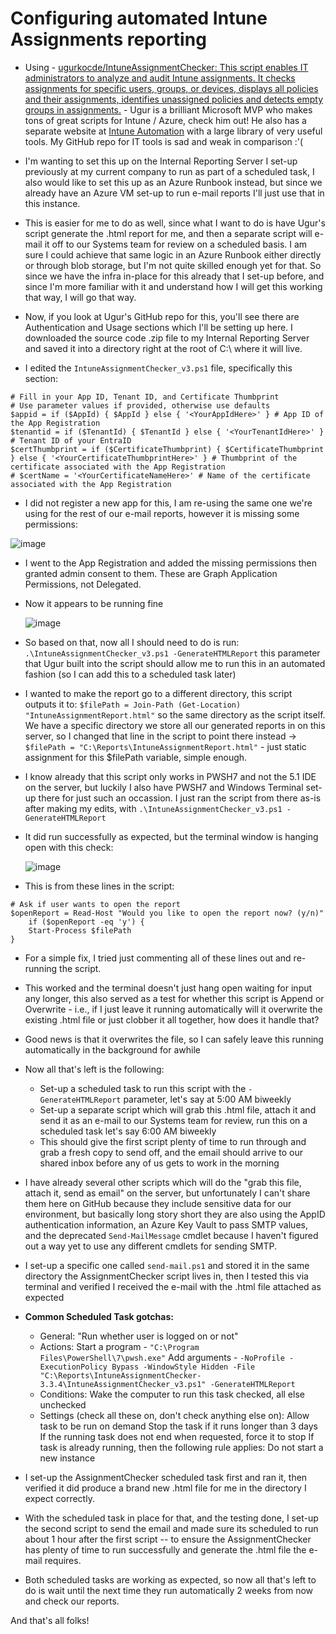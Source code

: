 # Configuring automated Intune Assignments reporting

* Using - [ugurkocde/IntuneAssignmentChecker: This script enables IT administrators to analyze and audit Intune assignments. It checks assignments for specific users, groups, or devices, displays all policies and their assignments, identifies unassigned policies and detects empty groups in assignments.](https://github.com/ugurkocde/IntuneAssignmentChecker?tab=readme-ov-file#-usage) - Ugur is a brilliant Microsoft MVP who makes tons of great scripts for Intune / Azure, check him out! He also has a separate website at [Intune Automation](https://intuneautomation.com) with a large library of very useful tools. My GitHub repo for IT tools is sad and weak in comparison :'( 

* I'm wanting to set this up on the Internal Reporting Server I set-up previously at my current company to run as part of a scheduled task, I also would like to set this up as an Azure Runbook instead, but since we already have an Azure VM set-up to run e-mail reports I'll just use that in this instance.

* This is easier for me to do as well, since what I want to do is have Ugur's script generate the .html report for me, and then a separate script will e-mail it off to our Systems team for review on a scheduled basis. I am sure I could achieve that same logic in an Azure Runbook either directly or through blob storage, but I'm not quite skilled enough yet for that. So since we have the infra in-place for this already that I set-up before, and since I'm more familiar with it and understand how I will get this working that way, I will go that way.

* Now, if you look at Ugur's GitHub repo for this, you'll see there are Authentication and Usage sections which I'll be setting up here. I downloaded the source code .zip file to my Internal Reporting Server and saved it into a directory right at the root of C:\ where it will live.

* I edited the `IntuneAssignmentChecker_v3.ps1` file, specifically this section:

```
# Fill in your App ID, Tenant ID, and Certificate Thumbprint
# Use parameter values if provided, otherwise use defaults
$appid = if ($AppId) { $AppId } else { '<YourAppIdHere>' } # App ID of the App Registration
$tenantid = if ($TenantId) { $TenantId } else { '<YourTenantIdHere>' } # Tenant ID of your EntraID
$certThumbprint = if ($CertificateThumbprint) { $CertificateThumbprint } else { '<YourCertificateThumbprintHere>' } # Thumbprint of the certificate associated with the App Registration
# $certName = '<YourCertificateNameHere>' # Name of the certificate associated with the App Registration
```

* I did not register a new app for this, I am re-using the same one we're using for the rest of our e-mail reports, however it is missing some permissions:
 
 ![image](https://github.com/user-attachments/assets/0d8703d4-3380-4acf-9b52-06e41db5db68)

* I went to the App Registration and added the missing permissions then granted admin consent to them. These are Graph Application Permissions, not Delegated.

* Now it appears to be running fine

  ![image](https://github.com/user-attachments/assets/0b1cabca-c3a3-450d-b95f-f81b783d8575)

* So based on that, now all I should need to do is run: `.\IntuneAssignmentChecker_v3.ps1 -GenerateHTMLReport` this parameter that Ugur built into the script should allow me to run this in an automated fashion (so I can add this to a scheduled task later)

* I wanted to make the report go to a different directory, this script outputs it to: `$filePath = Join-Path (Get-Location) "IntuneAssignmentReport.html"` so the same directory as the script itself. We have a specific directory we store all our generated reports in on this server, so I changed that line in the script to point there instead -> `$filePath = "C:\Reports\IntuneAssignmentReport.html"` - just static assignment for this $filePath variable, simple enough.

* I know already that this script only works in PWSH7 and not the 5.1 IDE on the server, but luckily I also have PWSH7 and Windows Terminal set-up there for just such an occassion. I just ran the script from there as-is after making my edits, with `.\IntuneAssignmentChecker_v3.ps1 -GenerateHTMLReport`

* It did run successfully as expected, but the terminal window is hanging open with this check:

  ![image](https://github.com/user-attachments/assets/01639737-4bb5-4f04-955b-6cec748be9fb)

* This is from these lines in the script: 

```
# Ask if user wants to open the report
$openReport = Read-Host "Would you like to open the report now? (y/n)"
	if ($openReport -eq 'y') {
	Start-Process $filePath
}
```

* For a simple fix, I tried just commenting all of these lines out and re-running the script. 

* This worked and the terminal doesn't just hang open waiting for input any longer, this also served as a test for whether this script is Append or Overwrite - i.e., if I just leave it running automatically will it overwrite the existing .html file or just clobber it all together, how does it handle that? 

* Good news is that it overwrites the file, so I can safely leave this running automatically in the background for awhile

* Now all that's left is the following:
	* Set-up a scheduled task to run this script with the `-GenerateHTMLReport` parameter, let's say at 5:00 AM biweekly
	* Set-up a separate script which will grab this .html file, attach it and send it as an e-mail to our Systems team for review, run this on a scheduled task let's say 6:00 AM biweekly
	* This should give the first script plenty of time to run through and grab a fresh copy to send off, and the email should arrive to our shared inbox before any of us gets to work in the morning

* I have already several other scripts which will do the "grab this file, attach it, send as email" on the server, but unfortunately I can't share them here on GitHub because they include sensitive data for our environment, but basically long story short they are also using the AppID authentication information, an Azure Key Vault to pass SMTP values, and the deprecated `Send-MailMessage` cmdlet because I haven't figured out a way yet to use any different cmdlets for sending SMTP.

* I set-up a specific one called `send-mail.ps1` and stored it in the same directory the AssignmentChecker script lives in, then I tested this via terminal and verified I received the e-mail with the .html file attached as expected

* **Common Scheduled Task gotchas:**
	* General: "Run whether user is logged on or not"
	* Actions:
	  Start a program - `"C:\Program Files\PowerShell\7\pwsh.exe"`
	  Add arguments - `-NoProfile -ExecutionPolicy Bypass -WindowStyle Hidden -File "C:\Reports\IntuneAssignmentChecker-3.3.4\IntuneAssignmentChecker_v3.ps1" -GenerateHTMLReport`
	* Conditions: Wake the computer to run this task checked, all else unchecked
	* Settings (check all these on, don't check anything else on): 
	  Allow task to be run on demand
	  Stop the task if it runs longer than 3 days
	  If the running task does not end when requested, force it to stop
	  If task is already running, then the following rule applies: Do not start a new instance

* I set-up the AssignmentChecker scheduled task first and ran it, then verified it did produce a brand new .html file for me in the directory I expect correctly.

* With the scheduled task in place for that, and the testing done, I set-up the second script to send the email and made sure its scheduled to run about 1 hour after the first script -- to ensure the AssignmentChecker has plenty of time to run successfully and generate the .html file the e-mail requires.

* Both scheduled tasks are working as expected, so now all that's left to do is wait until the next time they run automatically 2 weeks from now and check our reports.

And that's all folks!
